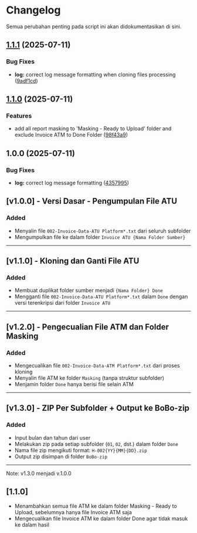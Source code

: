# Changelog

Semua perubahan penting pada script ini akan didokumentasikan di sini.

## [1.1.1](https://github.com/kevlog/ibzg/compare/v1.1.0...v1.1.1) (2025-07-11)


### Bug Fixes

* **log:** correct log message formatting when cloning files processing ([9adf1cd](https://github.com/kevlog/ibzg/commit/9adf1cdff46661e5d8651a5ae45bae2deb38568e))

## [1.1.0](https://github.com/kevlog/ibzg/compare/v1.0.0...v1.1.0) (2025-07-11)


### Features

* add all report masking to 'Masking - Ready to Upload' folder and exclude Invoice ATM to Done Folder ([98f43a9](https://github.com/kevlog/ibzg/commit/98f43a9ebea1a9f9cad71f98839115eda18f0145))

## 1.0.0 (2025-07-11)


### Bug Fixes

* **log:** correct log message formatting ([4357995](https://github.com/kevlog/ibzg/commit/43579958526f2d2543a8f4bb6efba60a976fcd9e))

## [v1.0.0] - Versi Dasar - Pengumpulan File ATU
### Added
- Menyalin file `002-Invoice-Data-ATU Platform*.txt` dari seluruh subfolder
- Mengumpulkan file ke dalam folder `Invoice ATU {Nama Folder Sumber}`

---

## [v1.1.0] - Kloning dan Ganti File ATU
### Added
- Membuat duplikat folder sumber menjadi `{Nama Folder} Done`
- Mengganti file `002-Invoice-Data-ATU Platform*.txt` dalam `Done` dengan versi terenkripsi dari folder `Invoice ATU`

---

## [v1.2.0] - Pengecualian File ATM dan Folder Masking
### Added
- Mengecualikan file `002-Invoice-Data-ATM Platform*.txt` dari proses kloning
- Menyalin file ATM ke folder `Masking` (tanpa struktur subfolder)
- Menjamin folder `Done` hanya berisi file selain ATM

---

## [v1.3.0] - ZIP Per Subfolder + Output ke BoBo-zip
### Added
- Input bulan dan tahun dari user
- Melakukan zip pada setiap subfolder (`01`, `02`, dst.) dalam folder `Done`
- Nama file zip mengikuti format: `H-002{YY}{MM}{DD}.zip`
- Output zip disimpan di folder `BoBo-zip`

---

Note: v1.3.0 menjadi v.1.0.0

## [1.1.0]

- Menambahkan semua file ATM ke dalam folder Masking - Ready to Upload, sebelumnya hanya file Invoice ATM saja
- Mengecualikan file Invoice ATM ke dalam folder Done agar tidak masuk ke dalam hasil
